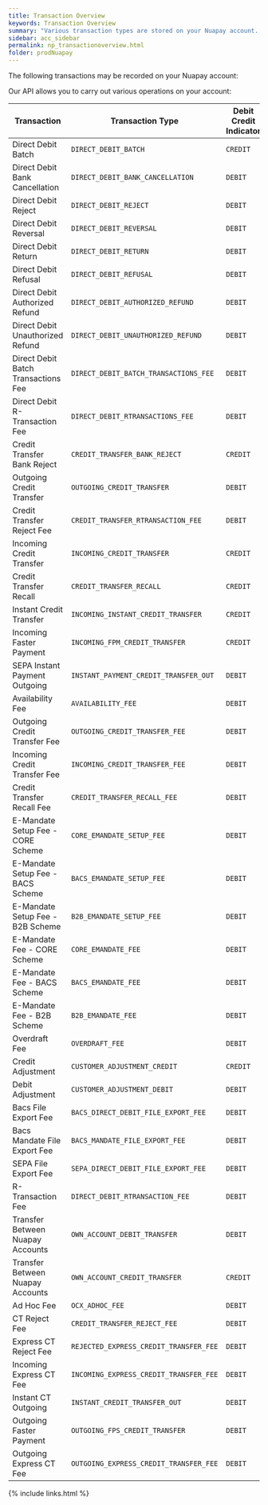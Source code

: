 ```yaml
---
title: Transaction Overview
keywords: Transaction Overview
summary: "Various transaction types are stored on your Nuapay account. This section gives a breakdown of the possible types"
sidebar: acc_sidebar
permalink: np_transactionoverview.html
folder: prodNuapay
---
```


The following transactions may be recorded on your Nuapay account:


Our API allows you to carry out various operations on your account:


<table>
<thead>
<tr>
<th>Transaction</th>
<th>Transaction Type</th>
<th>Debit Credit Indicator</th>
<th>Counterparty  </th>
</tr>
</thead>
<tbody>
<tr>
<td>Direct Debit Batch</td>
<td><code>DIRECT_DEBIT_BATCH</code></td>
<td><code>CREDIT</code></td>
<td>Creditor</td>
</tr>
<tr>
<td>Direct Debit Bank Cancellation</td>
<td><code>DIRECT_DEBIT_BANK_CANCELLATION</code></td>
<td><code>DEBIT</code></td>
<td>Creditor</td>
</tr>
<tr>
<td>Direct Debit Reject</td>
<td><code>DIRECT_DEBIT_REJECT</code></td>
<td><code>DEBIT</code></td>
<td>Creditor</td>
</tr>
<tr>
<td>Direct Debit Reversal</td>
<td><code>DIRECT_DEBIT_REVERSAL</code></td>
<td><code>DEBIT</code></td>
<td>Creditor</td>
</tr>
<tr>
<td>Direct Debit Return</td>
<td><code>DIRECT_DEBIT_RETURN</code></td>
<td><code>DEBIT</code></td>
<td>Creditor</td>
</tr>
<tr>
<td>Direct Debit Refusal</td>
<td><code>DIRECT_DEBIT_REFUSAL</code></td>
<td><code>DEBIT</code></td>
<td>Creditor</td>
</tr>
<tr>
<td>Direct Debit Authorized Refund</td>
<td><code>DIRECT_DEBIT_AUTHORIZED_REFUND</code></td>
<td><code>DEBIT</code></td>
<td>Creditor</td>
</tr>
<tr>
<td>Direct Debit Unauthorized Refund</td>
<td><code>DIRECT_DEBIT_UNAUTHORIZED_REFUND</code></td>
<td><code>DEBIT</code></td>
<td>Creditor</td>
</tr>
<tr>
<td>Direct Debit Batch Transactions Fee</td>
<td><code>DIRECT_DEBIT_BATCH_TRANSACTIONS_FEE</code></td>
<td><code>DEBIT</code></td>
<td>N/A for Fees</td>
</tr>
<tr>
<td>Direct Debit R-Transaction Fee</td>
<td><code>DIRECT_DEBIT_RTRANSACTIONS_FEE</code></td>
<td><code>DEBIT</code></td>
<td>N/A for Fees</td>
</tr>
<tr>
<td>Credit Transfer Bank Reject</td>
<td><code>CREDIT_TRANSFER_BANK_REJECT</code></td>
<td><code>CREDIT</code></td>
<td>Debtor</td>
</tr>
<tr>
<td>Outgoing Credit Transfer</td>
<td><code>OUTGOING_CREDIT_TRANSFER</code></td>
<td><code>DEBIT</code></td>
<td>Creditor</td>
</tr>
<tr>
<td>Credit Transfer Reject Fee</td>
<td><code>CREDIT_TRANSFER_RTRANSACTION_FEE</code></td>
<td><code>DEBIT</code></td>
<td>N/A for Fees</td>
</tr>
<tr>
<td>Incoming Credit Transfer</td>
<td><code>INCOMING_CREDIT_TRANSFER</code></td>
<td><code>CREDIT</code></td>
<td>Debtor</td>
</tr>
<tr>
<td>Credit Transfer Recall</td>
<td><code>CREDIT_TRANSFER_RECALL</code></td>
<td><code>CREDIT</code></td>
<td>Debtor</td>
</tr>
<tr>
<td>Instant Credit Transfer</td>
<td><code>INCOMING_INSTANT_CREDIT_TRANSFER</code></td>
<td><code>CREDIT</code></td>
<td>Debtor</td>
</tr>
<tr>
<td>Incoming Faster Payment</td>
<td><code>INCOMING_FPM_CREDIT_TRANSFER</code></td>
<td><code>CREDIT</code></td>
<td>Debtor</td>
</tr>
<tr>
<td>SEPA Instant Payment Outgoing</td>
<td><code>INSTANT_PAYMENT_CREDIT_TRANSFER_OUT</code></td>
<td><code>DEBIT</code></td>
<td>Creditor</td>
</tr>
<tr>
<td>Availability Fee</td>
<td><code>AVAILABILITY_FEE</code></td>
<td><code>DEBIT</code></td>
<td>N/A for Fees</td>
</tr>
<tr>
<td>Outgoing Credit Transfer Fee</td>
<td><code>OUTGOING_CREDIT_TRANSFER_FEE</code></td>
<td><code>DEBIT</code></td>
<td>N/A for Fees</td>
</tr>
<tr>
<td>Incoming Credit Transfer Fee</td>
<td><code>INCOMING_CREDIT_TRANSFER_FEE</code></td>
<td><code>DEBIT</code></td>
<td>N/A for Fees</td>
</tr>
<tr>
<td>Credit Transfer Recall Fee</td>
<td><code>CREDIT_TRANSFER_RECALL_FEE</code></td>
<td><code>DEBIT</code></td>
<td>N/A for Fees</td>
</tr>
<tr>
<td>E-Mandate Setup Fee - CORE Scheme</td>
<td><code>CORE_EMANDATE_SETUP_FEE</code></td>
<td><code>DEBIT</code></td>
<td>N/A for Fees</td>
</tr>
<tr>
<td>E-Mandate Setup Fee - BACS Scheme</td>
<td><code>BACS_EMANDATE_SETUP_FEE</code></td>
<td><code>DEBIT</code></td>
<td>N/A for Fees</td>
</tr>
<tr>
<td>E-Mandate Setup Fee - B2B Scheme</td>
<td><code>B2B_EMANDATE_SETUP_FEE</code></td>
<td><code>DEBIT</code></td>
<td>N/A for Fees</td>
</tr>
<tr>
<td>E-Mandate Fee - CORE Scheme</td>
<td><code>CORE_EMANDATE_FEE</code></td>
<td><code>DEBIT</code></td>
<td>N/A for Fees</td>
</tr>
<tr>
<td>E-Mandate Fee - BACS Scheme</td>
<td><code>BACS_EMANDATE_FEE</code></td>
<td><code>DEBIT</code></td>
<td>N/A for Fees</td>
</tr>
<tr>
<td>E-Mandate Fee - B2B Scheme</td>
<td><code>B2B_EMANDATE_FEE</code></td>
<td><code>DEBIT</code></td>
<td>N/A for Fees</td>
</tr>
<tr>
<td>Overdraft Fee</td>
<td><code>OVERDRAFT_FEE</code></td>
<td><code>DEBIT</code></td>
<td>N/A for Fees</td>
</tr>
<tr>
<td>Credit Adjustment</td>
<td><code>CUSTOMER_ADJUSTMENT_CREDIT</code></td>
<td><code>CREDIT</code></td>
<td>N/A Nuapay adjustment</td>
</tr>
<tr>
<td>Debit Adjustment</td>
<td><code>CUSTOMER_ADJUSTMENT_DEBIT</code></td>
<td><code>DEBIT</code></td>
<td>N/A Nuapay adjustment</td>
</tr>
<tr>
<td>Bacs File Export Fee</td>
<td><code>BACS_DIRECT_DEBIT_FILE_EXPORT_FEE</code></td>
<td><code>DEBIT</code></td>
<td>N/A for Fees</td>
</tr>
<tr>
<td>Bacs Mandate File Export Fee</td>
<td><code>BACS_MANDATE_FILE_EXPORT_FEE</code></td>
<td><code>DEBIT</code></td>
<td>N/A for Fees</td>
</tr>
<tr>
<td>SEPA File Export Fee</td>
<td><code>SEPA_DIRECT_DEBIT_FILE_EXPORT_FEE</code></td>
<td><code>DEBIT</code></td>
<td>N/A for Fees</td>
</tr>
<tr>
<td>R-Transaction Fee</td>
<td><code>DIRECT_DEBIT_RTRANSACTION_FEE</code></td>
<td><code>DEBIT</code></td>
<td>N/A for Fees</td>
</tr>
<tr>
<td>Transfer Between Nuapay Accounts</td>
<td><code>OWN_ACCOUNT_DEBIT_TRANSFER</code></td>
<td><code>DEBIT</code></td>
<td>N/A Account Transfer</td>
</tr>
<tr>
<td>Transfer Between Nuapay Accounts</td>
<td><code>OWN_ACCOUNT_CREDIT_TRANSFER</code></td>
<td><code>CREDIT</code></td>
<td>N/A Account Transfer</td>
</tr>
<tr>
<td>Ad Hoc Fee</td>
<td><code>OCX_ADHOC_FEE</code></td>
<td><code>DEBIT</code></td>
<td>N/A for Fees</td>
</tr>
<tr>
<td>CT Reject Fee</td>
<td><code>CREDIT_TRANSFER_REJECT_FEE</code></td>
<td><code>DEBIT</code></td>
<td>N/A for Fees</td>
</tr>
<tr>
<td>Express CT Reject Fee</td>
<td><code>REJECTED_EXPRESS_CREDIT_TRANSFER_FEE</code></td>
<td><code>DEBIT</code></td>
<td>N/A for Fees</td>
</tr>
<tr>
<td>Incoming Express CT Fee</td>
<td><code>INCOMING_EXPRESS_CREDIT_TRANSFER_FEE</code></td>
<td><code>DEBIT</code></td>
<td>N/A for Fees</td>
</tr>
<tr>
<td>Instant CT Outgoing</td>
<td><code>INSTANT_CREDIT_TRANSFER_OUT</code></td>
<td><code>DEBIT</code></td>
<td>Creditor</td>
</tr>
<tr>
<td>Outgoing Faster Payment</td>
<td><code>OUTGOING_FPS_CREDIT_TRANSFER</code></td>
<td><code>DEBIT</code></td>
<td>Creditor</td>
</tr>
<tr>
<td>Outgoing Express CT Fee</td>
<td><code>OUTGOING_EXPRESS_CREDIT_TRANSFER_FEE</code></td>
<td><code>DEBIT</code></td>
<td>N/A for Fees</td>
</tr>
</tbody>
</table>



{% include links.html %}
